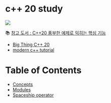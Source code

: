 # c++ 20 study

<div> <img src="https://img.shields.io/badge/C++-00599C?logo=cplusplus&logoColor=white&style=flat-square"> </div>

📚 [참고 도서 : C++20 풍부한 예제로 익히는 핵심 기능](https://blog.insightbook.co.kr/2022/01/10/c20-%ED%92%8D%EB%B6%80%ED%95%9C-%EC%98%88%EC%A0%9C%EB%A1%9C-%EC%9D%B5%ED%9E%88%EB%8A%94-%ED%95%B5%EC%8B%AC-%EA%B8%B0%EB%8A%A5/)

* [Big Thing C++ 20](https://www.modernescpp.com/index.php/c-20-an-overview)
* [modern c++ tutorial](https://github.com/changkun/modern-cpp-tutorial)

# Table of Contents 

* [Concepts](https://github.com/hyesukk/TIL/blob/main/contents/c%2B%2B20/3-1_concepts.md#31-concepts)
* [Modules](https://github.com/hyesukk/TIL/blob/main/contents/c%2B%2B20/3-2_module.md)
* [Spaceship operator](https://github.com/hyesukk/TIL/blob/main/contents/c%2B%2B20/3-3_spaceship_operator.md)

